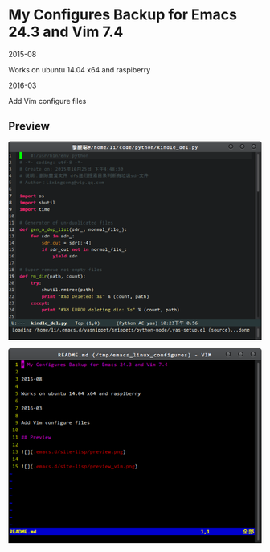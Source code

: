 # My Configures Backup for Emacs 24.3 and Vim 7.4

2015-08

Works on ubuntu 14.04 x64 and raspiberry

2016-03

Add Vim configure files

## Preview

![](preview_emacs.png) 

![](preview_vim.png) 
